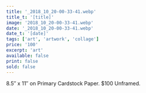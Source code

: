 ```yaml
---
title: '_2018_10_20-00-33-41.webp'
title_t: '[title]'
image: '2018_10_20-00-33-41.webp'
date: '_2018_10_20-00-33-41.webp'
date_t: '[date]'
tags: ['art', 'artwork', 'collage']
price: '100'
excerpt: 'art'
available: false
print: false
sold: false
---
```



8.5″ x 11″ on Primary Cardstock Paper.
$100 Unframed.

